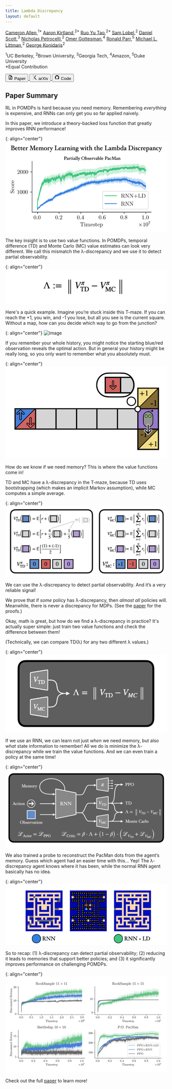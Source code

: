 ```yaml
---
title: Lambda Discrepancy
layout: default
---
```


<!-- # Mitigating Partial Observability in Sequential Decision Processes via the Lambda Discrepancy -->

[Cameron Allen](https://camallen.net),<sup>1\*</sup> [Aaron Kirtland](https://atkirtland.github.io/),<sup>2\*</sup> [Ruo Yu Tao](https://taodav.cc/),<sup>2\*</sup> [Sam Lobel](https://samlobel.github.io/),<sup>2</sup> [Daniel Scott](https://dsctt.github.io/),<sup>3</sup> [Nicholas Petrocelli](https://www.linkedin.com/in/nicholasrp/),<sup>2</sup> [Omer Gottesman](https://omergott.github.io/),<sup>4</sup> [Ronald Parr](https://users.cs.duke.edu/~parr/),<sup>5</sup> [Michael L. Littman](https://www.littmania.com),<sup>2</sup> [George Konidaris](https://cs.brown.edu/~gdk/)<sup>2</sup>

<sup>1</sup>UC Berkeley, <sup>2</sup>Brown University, <sup>3</sup>Georgia Tech, <sup>4</sup>Amazon, <sup>5</sup>Duke University
<br/>*Equal Contribution

<div class="flex text-sm md:text-base mb-8 mt-4">
  <a href="https://arxiv.org/pdf/2407.07333">
    <button class="border hover:text-white hover:bg-black border-solid border-black rounded-md px-4 py-1 mr-4">
      <div class="flex items-center">
        <svg viewBox="0 0 24 24" width="1.2em" height="1.2em" class="inline-block mr-1">
          <g fill="none" fill-rule="evenodd">
          <path d="M24 0v24H0V0zM12.593 23.258l-.011.002l-.071.035l-.02.004l-.014-.004l-.071-.035c-.01-.004-.019-.001-.024.005l-.004.01l-.017.428l.005.02l.01.013l.104.074l.015.004l.012-.004l.104-.074l.012-.016l.004-.017l-.017-.427c-.002-.01-.009-.017-.017-.018m.265-.113l-.013.002l-.185.093l-.01.01l-.003.011l.018.43l.005.012l.008.007l.201.093c.012.004.023 0 .029-.008l.004-.014l-.034-.614c-.003-.012-.01-.02-.02-.022m-.715.002a.023.023 0 0 0-.027.006l-.006.014l-.034.614c0 .012.007.02.017.024l.015-.002l.201-.093l.01-.008l.004-.011l.017-.43l-.003-.012l-.01-.01z"></path>
          <path fill="currentColor" d="M13.586 2a2 2 0 0 1 1.284.467l.13.119L19.414 7a2 2 0 0 1 .578 1.238l.008.176V20a2 2 0 0 1-1.85 1.995L18 22H6a2 2 0 0 1-1.995-1.85L4 20V4a2 2 0 0 1 1.85-1.995L6 2zM12 4H6v16h12V10h-4.5a1.5 1.5 0 0 1-1.493-1.356L12 8.5zm.988 7.848a6.223 6.223 0 0 0 2.235 3.872c.887.717.076 2.121-.988 1.712a6.223 6.223 0 0 0-4.47 0c-1.065.41-1.876-.995-.989-1.712a6.222 6.222 0 0 0 2.235-3.872c.178-1.127 1.8-1.126 1.977 0m-.99 2.304l-.688 1.196h1.38zM14 4.414V8h3.586z"></path>
          </g>
        </svg>
        Paper
      </div>
    </button>
  </a>
  <a href="https://arxiv.org/abs/2407.07333">
    <button class="border hover:text-white hover:bg-black border-solid border-black rounded-md px-4 py-1 mr-4">
      <div class="flex items-center">
        <svg viewBox="0 0 24 24" width="1.2em" height="1.2em" class="inline-block mr-1">
          <path fill="currentColor" d="M3.842 0a1 1 0 0 0-.922.608c-.153.369-.044.627.294 1.111l6.919 8.36l-1.023 1.106a1.04 1.04 0 0 0 .003 1.423l1.23 1.313l-5.44 6.444c-.28.3-.453.823-.297 1.199a1.025 1.025 0 0 0 .959.635a.91.91 0 0 0 .689-.34l5.783-6.126l7.49 8.005a.85.85 0 0 0 .684.26a.96.96 0 0 0 .877-.615c.158-.377-.017-.75-.306-1.14L13.73 13.9l1.064-1.13a.963.963 0 0 0 .009-1.316L4.633.464S4.26.01 3.867 0zm0 .272h.017c.218.005.487.272.564.364l.005.006l.005.005l10.17 10.99a.69.69 0 0 1-.008.946l-1.066 1.133l-1.498-1.772l-8.6-10.39c-.328-.472-.352-.619-.26-.841a.73.73 0 0 1 .671-.44Zm14.341 1.57a.88.88 0 0 0-.655.242l-5.696 6.158l1.694 1.832l5.309-6.514c.325-.433.479-.66.325-1.029a1.12 1.12 0 0 0-.977-.689m-7.655 12.282l1.318 1.414l-5.786 6.13a.65.65 0 0 1-.496.26a.75.75 0 0 1-.706-.467c-.112-.269.036-.687.244-.909l.005-.005l.005-.006z"></path>
        </svg>
        arXiv
      </div>
    </button>
  </a>
  <a href="https://github.com/brownirl/lambda_discrepancy">
    <button class="border hover:text-white hover:bg-black border-solid border-black rounded-md px-4 py-1 undefined">
      <div class="flex items-center">
        <svg viewBox="0 0 24 24" width="1.2em" height="1.2em" class="inline-block mr-1">
          <path fill="currentColor" d="M12 2A10 10 0 0 0 2 12c0 4.42 2.87 8.17 6.84 9.5c.5.08.66-.23.66-.5v-1.69c-2.77.6-3.36-1.34-3.36-1.34c-.46-1.16-1.11-1.47-1.11-1.47c-.91-.62.07-.6.07-.6c1 .07 1.53 1.03 1.53 1.03c.87 1.52 2.34 1.07 2.91.83c.09-.65.35-1.09.63-1.34c-2.22-.25-4.55-1.11-4.55-4.92c0-1.11.38-2 1.03-2.71c-.1-.25-.45-1.29.1-2.64c0 0 .84-.27 2.75 1.02c.79-.22 1.65-.33 2.5-.33s1.71.11 2.5.33c1.91-1.29 2.75-1.02 2.75-1.02c.55 1.35.2 2.39.1 2.64c.65.71 1.03 1.6 1.03 2.71c0 3.82-2.34 4.66-4.57 4.91c.36.31.69.92.69 1.85V21c0 .27.16.59.67.5C19.14 20.16 22 16.42 22 12A10 10 0 0 0 12 2"></path>
        </svg>
        Code
      </div>
    </button>
  </a>
</div>

## Paper Summary

RL in POMDPs is hard because you need memory. Remembering *everything* is expensive, and RNNs can only get you so far applied naively.

In this paper, we introduce a theory-backed loss function that greatly improves RNN performance!

{: align="center"}
![image](images/pacman.gif)

The key insight is to use two value functions. In POMDPs, temporal difference (TD) and Monte Carlo (MC) value estimates can look very different. We call this mismatch the λ-discrepancy and we use it to detect partial observability.

<!-- $$ \Lambda := \| V^\pi_\mathrm{TD} - V^\pi_\mathrm{MC}\|$${: font-size:huge} -->
{: align="center"}
![image](images/ld-def.png)

Here's a quick example. Imagine you’re stuck inside this T-maze. If you can reach the +1, you win, and -1 you lose, but all you see is the current square. Without a map, how can you decide which way to go from the junction?

{: align="center"}
![image](images/t-maze.gif)

If you remember your whole history, you might notice the starting blue/red observation reveals the optimal action. But in general your history might be really long, so you only want to remember what you absolutely must.

{: align="center"}
![image](images/t-maze-memory.png)

How do we know if we need memory? This is where the value functions come in!

TD and MC have a λ-discrepancy in the T-maze, because TD uses bootstrapping (which makes an implicit Markov assumption), while MC computes a simple average.

{: align="center"}
![image](images/t-maze-td-mc.png)

We can use the λ-discrepancy to detect partial observability. And it’s a very reliable signal!

We prove that if *some* policy has λ-discrepancy, then *almost all* policies will. Meanwhile, there is never a discrepancy for MDPs. (See the [paper](https://arxiv.org/pdf/2407.07333) for the proofs.)

Okay, math is great, but how do we find a λ-discrepancy in practice? It's actually super simple: just train two value functions and check the difference between them!

(Technically, we can compare TD(λ) for any two different λ values.)

{: align="center"}
![image](images/arch-super-simple.png)

If we use an RNN, we can learn not just *when* we need memory, but also *what* state information to remember! All we do is minimize the λ-discrepancy while we train the value functions. And we can even train a policy at the same time!

{: align="center"}
![image](images/arch-full.png)

We also trained a probe to reconstruct the PacMan dots from the agent’s memory. Guess which agent had an easier time with this… Yep! The λ-discrepancy agent knows where it has been, while the normal RNN agent basically has no idea.

{: align="center"}
![image](images/memory-viz.gif)

So to recap: (1) λ-discrepancy can detect partial observability; (2) reducing it leads to memories that support better policies; and (3) it significantly improves performance on challenging POMDPs.

{: align="center"}
![image](images/learning-curves.png)

Check out the full [paper](https://arxiv.org/pdf/2407.07333) to learn more!
